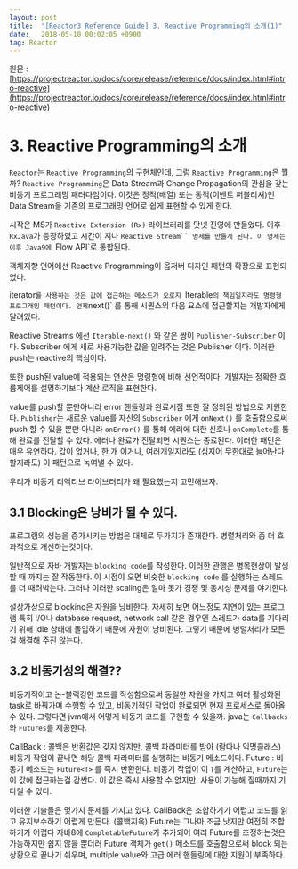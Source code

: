 ```yaml
---
layout: post
title:  "[Reactor3 Reference Guide] 3. Reactive Programming의 소개(1)"
date:   2018-05-10 00:02:05 +0900
tag: Reactor
---
```


원문 : [https://projectreactor.io/docs/core/release/reference/docs/index.html#intro-reactive](https://projectreactor.io/docs/core/release/reference/docs/index.html#intro-reactive)

# 3. Reactive Programming의 소개
`Reactor`는 `Reactive Programming`의 구현체인데, 그럼 `Reactive Programming`은 뭘까?
 `Reactive Programming`은 Data Stream과 Change Propagation의 관심을 갖는 비동기 프로그래밍 패러다임이다.
이것은 정적(배열) 또는 동적(이벤트 퍼블리셔)인 Data Stream을 기존의 프로그래밍 언어로 쉽게 표현할 수 있게 한다.

시작은 MS가 `Reactive Extension (Rx)` 라이브러리를 닷넷 진영에 만들었다. 이후 `RxJava`가 등장하였고 시간이 지나 `Reactive Stream`` 명세를 만들게 된다. 이 명세는 이후 Java9에 `Flow API`로 통합된다.

객체지향 언어에선 Reactive Programming이 옵저버 디자인 패턴의 확장으로 표현되었다.

iterator`를 사용하는 것은 값에 접근하는 메소드가 오로지 `Iterable` 의 책임일지라도 명령형 프로그래밍 패턴이다. 언제 `next()` 를 통해 시퀀스의 다음 요소에 접근할지는 개발자에게 달려있다.

Reactive Streams 에선 `Iterable-next()` 와 같은 쌍이 `Publisher-Subscriber` 이다. Subscriber 에게 새로 사용가능한 값을 알려주는 것은 Publisher 이다. 이러한 push는 reactive의 핵심이다.

또한 push된 value에 적용되는 연산은 명령형에 비해 선언적이다. 개발자는 정확한 흐름제어를 설명하기보다 계산 로직을 표현한다.

value를 push할 뿐만아니라 error 핸들링과 완료시점 또한 잘 정의된 방법으로 지원한다.
`Publisher`는 새로운 value를 자신의 `Subscriber` 에게 `onNext()` 를 호출함으로써 push 할 수 있을 뿐만 아니라 `onError()` 를 통해 에러에 대한 신호나 `onComplete`를 통해 완료를 전달할 수 있다. 에러나 완료가 전달되면 시퀀스는 종료된다. 이러한 패턴은 매우 유연하다. 값이 없거나, 한 개 이거나, 여러개일지라도 (심지어 무한대로 늘어난다 할지라도) 이 패턴으로 녹여낼 수 있다.

우리가 비동기 리액티브 라이브러리가 왜 필요했는지 고민해보자.

## 3.1 Blocking은 낭비가 될 수 있다.

프로그램의 성능을 증가시키는 방법은 대체로 두가지가 존재한다. 병렬처리와 좀 더 효과적으로 개선하는것이다.

일반적으로 자바 개발자는 `blocking code`를 작성한다. 이러한 관행은 병목현상이 발생할 때 까지는 잘 작동한다. 이 시점이 오면 비슷한 `blocking code` 를 실행하는 스레드를 더 때려박는다. 그러나 이러한 scaling은 얼마 못가 경쟁 및 동시성 문제를 야기한다.

설상가상으로 blocking은 자원을 낭비한다. 자세히 보면 어느정도 지연이 있는 프로그램 특히 I/O나 database request, network call 같은 경우엔 스레드가 data를 기다리기 위해 idle 상태에 돌입하기 때문에 자원이 낭비된다. 그렇기 때문에 병렬처리가 모든걸 해결해 주진 않는다.

## 3.2 비동기성의 해결??

비동기적이고 논-블럭킹한 코드를 작성함으로써 동일한 자원을 가지고 여러 활성화된 task로 바꿔가며 수행할 수 있고, 비동기적인 작업이 완료되면 현재 프로세스로 돌아올 수 있다.
그렇다면 jvm에서 어떻게 비동기 코드를 구현할 수 있을까. java는 `Callbacks` 와 `Futures`를 제공한다.

CallBack : 콜백은 반환값은 갖지 않지만, 콜백 파라미터를 받아 (람다나 익명클래스) 비동기 작업이 끝나면 해당 콜백 파라미터를 실행하는 비동기 메소드이다.
Future : 비동기 메소드는 `Future<T>` 를 즉시 반환한다. 비동기 작업이 이 `T`를 계산하고, `Future`는 이 값에 접근하는걸 감싼다. 이 값은 즉시 사용할 수 없지만. 사용이 가능해 질때까지
기다릴 수 있다.

이러한 기술들은 몇가지 문제를 가지고 있다.
CallBack은 조합하기가 어렵고 코드를 읽고 유지보수하기 어렵게 만든다. (콜백지옥)
Future는 그나마 조금 낫지만 여전히 조합하기가 어렵다 자바8에 `CompletableFuture`가 추가되어 여러 Future를 조정하는것은 가능하지만 쉽지 않을 뿐더러 Future 객체가 `get()` 메소드를 호출함으로써 block 되는 상황으로 끝나기 쉬우며, multiple value와 고급 에러 핸들링에 대한 지원이 부족하다.
